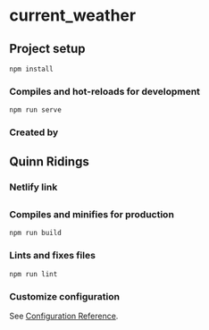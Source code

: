 # current_weather

## Project setup
```
npm install
```

### Compiles and hot-reloads for development
```
npm run serve
```
### Created by
## Quinn Ridings

### Netlify link
## 


### Compiles and minifies for production
```
npm run build
```

### Lints and fixes files
```
npm run lint
```

### Customize configuration
See [Configuration Reference](https://cli.vuejs.org/config/).
